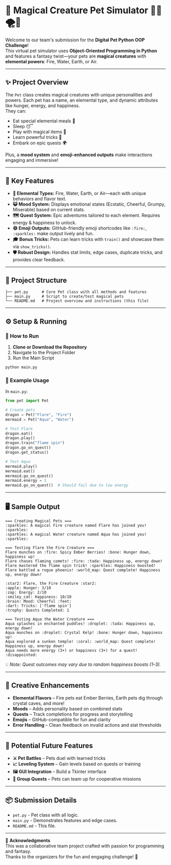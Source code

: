 
# 🐾 Magical Creature Pet Simulator 🐉🌊🌪️🌱

Welcome to our team's submission for the **Digital Pet Python OOP Challenge**!  
This virtual pet simulator uses **Object-Oriented Programming in Python** and features a fantasy twist—your pets are **magical creatures** with **elemental powers**: Fire, Water, Earth, or Air.

---

## ✨ Project Overview

The `Pet` class creates magical creatures with unique personalities and powers. Each pet has a name, an elemental type, and dynamic attributes like hunger, energy, and happiness.  
They can:

- Eat special elemental meals 🍴  
- Sleep 😴  
- Play with magical items 🧸  
- Learn powerful tricks 🎩  
- Embark on epic quests 🌍  

Plus, a **mood system** and **emoji-enhanced outputs** make interactions engaging and immersive!

---

## 🔑 Key Features

- **🌋 Elemental Types:** Fire, Water, Earth, or Air—each with unique behaviors and flavor text.  
- **😺 Mood System:** Displays emotional states (Ecstatic, Cheerful, Grumpy, Miserable) based on current stats.  
- **🗺️ Quest System:** Epic adventures tailored to each element. Requires energy & happiness to unlock.  
- **😄 Emoji Outputs:** GitHub-friendly emoji shortcodes like `:fire:`, `:sparkles:` make output lively and fun.  
- **🎓 Bonus Tricks:** Pets can learn tricks with `train()` and showcase them via `show_tricks()`.  
- **🛡️ Robust Design:** Handles stat limits, edge cases, duplicate tricks, and provides clear feedback.  

---

## 🧱 Project Structure

```
├── pet.py      # Core Pet class with all methods and features  
├── main.py     # Script to create/test magical pets  
└── README.md   # Project overview and instructions (this file)  
```

---

## ⚙️ Setup & Running

### 🚀 How to Run

1. **Clone or Download the Repository**  
2. Navigate to the Project Folder  
3. Run the Main Script  

```bash
python main.py
```

### 🧪 Example Usage

In `main.py`:

```python
from pet import Pet

# Create pets
dragon = Pet("Flare", "Fire")
mermaid = Pet("Aqua", "Water")

# Test Flare
dragon.eat()
dragon.play()
dragon.train("flame spin")
dragon.go_on_quest()
dragon.get_status()

# Test Aqua
mermaid.play()
mermaid.eat()
mermaid.go_on_quest()
mermaid.energy = 1
mermaid.go_on_quest()  # Should fail due to low energy
```

---

## 🖥️ Sample Output

```
=== Creating Magical Pets ===
:sparkles: A magical Fire creature named Flare has joined you! :sparkles:
:sparkles: A magical Water creature named Aqua has joined you! :sparkles:

=== Testing Flare the Fire Creature ===
Flare munches on :fire: Spicy Ember Berries! :bone: Hunger down, happiness up!
Flare chases flaming comets! :fire: :tada: Happiness up, energy down!
Flare mastered the flame spin trick! :sparkles: Happiness boosted!
Flare battled a rogue phoenix! :world_map: Quest complete! Happiness up, energy down!

:star2: Flare, the Fire Creature :star2:
:apple: Hunger: 3/10
:zap: Energy: 2/10
:smiley_cat: Happiness: 10/10
:brain: Mood: Cheerful :feet:
:dart: Tricks: ['flame spin']
:trophy: Quests Completed: 1

=== Testing Aqua the Water Creature ===
Aqua splashes in enchanted puddles! :droplet: :tada: Happiness up, energy down!
Aqua munches on :droplet: Crystal Kelp! :bone: Hunger down, happiness up!
Aqua explored a sunken temple! :coral: :world_map: Quest complete! Happiness up, energy down!
Aqua needs more energy (3+) or happiness (3+) for a quest! :disappointed:
```

💡 *Note: Quest outcomes may vary due to random happiness boosts (1–3).*

---

## 🌟 Creative Enhancements

- **Elemental Flavors** – Fire pets eat Ember Berries, Earth pets dig through crystal caves, and more!  
- **Moods** – Adds personality based on combined stats  
- **Quests** – Track completions for progress and storytelling  
- **Emojis** – GitHub-compatible for fun and clarity  
- **Error Handling** – Clean feedback on invalid actions and stat thresholds  

---

## 🚀 Potential Future Features

- **⚔️ Pet Battles** – Pets duel with learned tricks  
- **📈 Leveling System** – Gain levels based on quests or training  
- **🖼️ GUI Integration** – Build a Tkinter interface  
- **🤝 Group Quests** – Pets can team up for cooperative missions  

---

## 📦 Submission Details

- `pet.py` - Pet class with all logic.  
- `main.py` - Demonstrates features and edge cases.  
- `README.md` - This file.  

---

🙌 **Acknowledgments**  
This was a collaborative team project crafted with passion for programming and fantasy.  
Thanks to the organizers for the fun and engaging challenge! 💖
